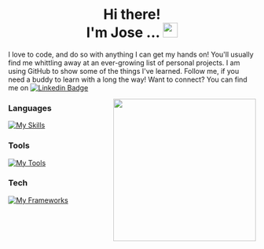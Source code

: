 <!--
**jgome284/jgome284** is a ✨ _special_ ✨ repository because its `README.md` (this file) appears on your GitHub profile.
-->

<h1 align="center">Hi there! <br> I'm Jose ... <img src="./Hi.gif" width="30px" height="30px"></h1>

I love to code, and do so with anything I can get my hands on! You'll usually find me whittling away at an ever-growing list of personal projects. I am using GitHub to show some of the things I've learned. Follow me, if you need a buddy to learn with a long the way!
Want to connect? You can find me on [![Linkedin Badge](https://img.shields.io/badge/LinkedIn-0077B5?style=plastic&logo=linkedin&logoColor=white)](https://www.linkedin.com/in/jose-miguel-gomez-03ba16129/)

<img  src="./coding.gif" height="290px" align="right" />

### Languages

[![My Skills](https://skillicons.dev/icons?i=python,js,ts,html,css,cpp&perline=6)](https://skillicons.dev)

### Tools
[![My Tools](https://skillicons.dev/icons?i=docker,vscode,windows,linux,ubuntu,bash,md,git,github,gitlab,postman,figma,raspberrypi,arduino&perline=7)](https://skillicons.dev)

### Tech
[![My Frameworks](https://skillicons.dev/icons?i=nextjs,tailwind,prisma,postgres,flask,scikitlearn,tensorflow,regex,react,redux,nodejs,npm,deno,redis,mongodb,sqlite,&perline=8)](https://skillicons.dev)
